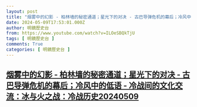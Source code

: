 ```yaml
---
layout: post
title: "烟雾中的幻影 - 柏林墙的秘密通道；星光下的对决 - 古巴导弹危机的幕后；冷风中的低语 - 冷战间的文化交流：冰与火之战：冷战历史20240509"
date: 2024-05-09T17:53:01.000Z
author: 明鏡歷史台
from: https://www.youtube.com/watch?v=ILOeSBQkTjU
tags: [ 明鏡歷史台 ]
comments: True
categories: [ 明鏡歷史台 ]
---
```

<!--1715277181000-->
[烟雾中的幻影 - 柏林墙的秘密通道；星光下的对决 - 古巴导弹危机的幕后；冷风中的低语 - 冷战间的文化交流：冰与火之战：冷战历史20240509](https://www.youtube.com/watch?v=ILOeSBQkTjU)
------

<div>

</div>
